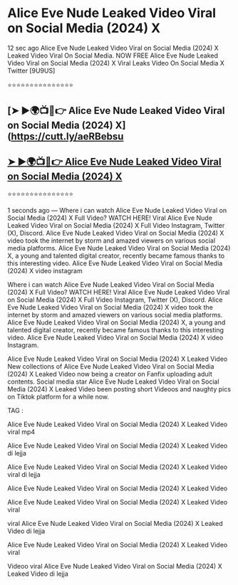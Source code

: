 ﻿# Alice Eve Nude Leaked Video Viral on Social Media (2024) X



12 sec ago Alice Eve Nude Leaked Video Viral on Social Media (2024) X Leaked Video Viral On Social Media. NOW FREE Alice Eve Nude Leaked Video Viral on Social Media (2024) X Viral Leaks Video On Social Media X Twitter [9U9US]

⭐⭐⭐⭐⭐⭐⭐⭐⭐⭐⭐⭐⭐⭐⭐

## [➤ ►🌍📺📱👉 Alice Eve Nude Leaked Video Viral on Social Media (2024) X](https://cutt.ly/aeRBebsu

## [➤ ►🌍📺📱👉 Alice Eve Nude Leaked Video Viral on Social Media (2024) X](https://cutt.ly/aeRBebsu)


⭐⭐⭐⭐⭐⭐⭐⭐⭐⭐⭐⭐⭐⭐⭐



1 seconds ago — Where i can watch Alice Eve Nude Leaked Video Viral on Social Media (2024) X Full Video? WATCH HERE! Viral Alice Eve Nude Leaked Video Viral on Social Media (2024) X Full Video Instagram, Twitter (X), Discord. Alice Eve Nude Leaked Video Viral on Social Media (2024) X video took the internet by storm and amazed viewers on various social media platforms. Alice Eve Nude Leaked Video Viral on Social Media (2024) X, a young and talented digital creator, recently became famous thanks to this interesting video. Alice Eve Nude Leaked Video Viral on Social Media (2024) X video instagram

Where i can watch Alice Eve Nude Leaked Video Viral on Social Media (2024) X Full Video? WATCH HERE! Viral Alice Eve Nude Leaked Video Viral on Social Media (2024) X Full Video Instagram, Twitter (X), Discord. Alice Eve Nude Leaked Video Viral on Social Media (2024) X video took the internet by storm and amazed viewers on various social media platforms. Alice Eve Nude Leaked Video Viral on Social Media (2024) X, a young and talented digital creator, recently became famous thanks to this interesting video. Alice Eve Nude Leaked Video Viral on Social Media (2024) X video Instagram.

Alice Eve Nude Leaked Video Viral on Social Media (2024) X Leaked Video New collections of Alice Eve Nude Leaked Video Viral on Social Media (2024) X Leaked Video now being a creator on Fanfix uploading adult contents. Social media star Alice Eve Nude Leaked Video Viral on Social Media (2024) X Leaked Video been posting short Videoos and naughty pics on Tiktok platform for a while now.

TAG :

 

Alice Eve Nude Leaked Video Viral on Social Media (2024) X Leaked Video viral mp4

 

Alice Eve Nude Leaked Video Viral on Social Media (2024) X Leaked Video di lejja

 

Alice Eve Nude Leaked Video Viral on Social Media (2024) X Leaked Video viral di lejja

 

Alice Eve Nude Leaked Video Viral on Social Media (2024) X Leaked Video

 

Alice Eve Nude Leaked Video Viral on Social Media (2024) X Leaked Video viral

 

viral Alice Eve Nude Leaked Video Viral on Social Media (2024) X Leaked Video di lejja

 

Alice Eve Nude Leaked Video Viral on Social Media (2024) X Leaked Video viral

 

Videoo viral Alice Eve Nude Leaked Video Viral on Social Media (2024) X Leaked Video di lejja